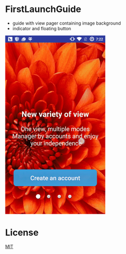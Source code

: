 # FirstLaunchGuide

* guide with view pager containing image background
* indicator and floating button


![demo](https://github.com/KyleCe/FirstLaunchGuide/blob/master/readme/demo.gif)

# License

[MIT](https://github.com/KyleCe/FirstLaunchGuide/blob/master/LICENSE)
